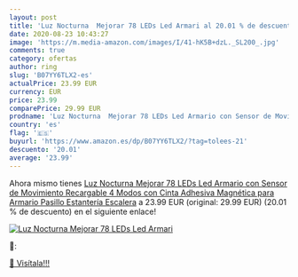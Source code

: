 ```yaml
---
layout: post
title: 'Luz Nocturna  Mejorar 78 LEDs Led Armari al 20.01 % de descuento'
date: 2020-08-23 10:43:27
image: 'https://m.media-amazon.com/images/I/41-hK5B+dzL._SL200_.jpg'
comments: true
category: ofertas
author: ring
slug: 'B07YY6TLX2-es'
actualPrice: 23.99 EUR
currency: EUR
price: 23.99
comparePrice: 29.99 EUR
prodname: 'Luz Nocturna  Mejorar 78 LEDs Led Armario con Sensor de Movimiento Recargable 4 Modos con Cinta Adhesiva Magnética para Armario  Pasillo  Estantería  Escalera'
country: 'es'
flag: '🇪🇸'
buyurl: 'https://www.amazon.es/dp/B07YY6TLX2/?tag=tolees-21'
descuento: '20.01'
average: '23.99'
---
```


Ahora mismo tienes [Luz Nocturna  Mejorar 78 LEDs Led Armario con Sensor de Movimiento Recargable 4 Modos con Cinta Adhesiva Magnética para Armario  Pasillo  Estantería  Escalera](https://www.amazon.es/dp/B07YY6TLX2/?tag=tolees-21) a 23.99 EUR (original: 29.99 EUR) (20.01 %  de descuento) en el siguiente enlace!

[![Luz Nocturna  Mejorar 78 LEDs Led Armari](https://m.media-amazon.com/images/I/41-hK5B+dzL._SL200_.jpg)](https://www.amazon.es/dp/B07YY6TLX2/?tag=tolees-21)

🔎:


[🛒 Visítala!!!](https://www.amazon.es/dp/B07YY6TLX2/?tag=tolees-21)
